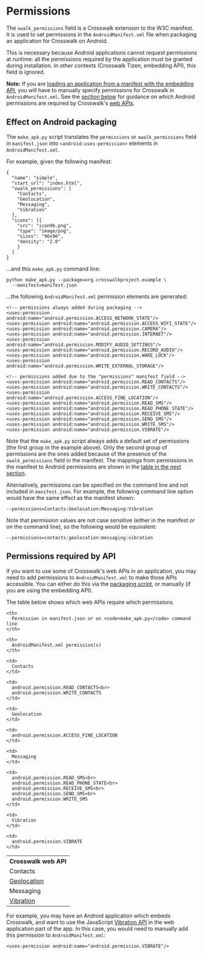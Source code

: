 # Permissions

The `xwalk_permissions` field is a Crosswalk extension to the W3C manifest. It is used to set permissions in the `AndroidManifest.xml` file when packaging an application for Crosswalk on Android.

This is necessary because Android applications cannot request permissions at runtime: all the permissions required by the application must be granted during installation. In other contexts (Crosswalk Tizen, embedding API), this field is ignored.

**Note:** If you are [loading an application from a manifest with the embedding API](/documentation/manifest/using_the_manifest.html#Load-an-application-into-an-embedded-Crosswalk), you will have to manually specify permissions for Crosswalk in `AndroidManifest.xml`. See the [section below](#Permissions-required-by-API) for guidance on which Android permissions are required by Crosswalk's [web APIs](/documentation/apis/web_apis.html).

<h2 id="Effect-on-Android-packaging">Effect on Android packaging</h2>

The `make_apk.py` script translates the `permissions` or `xwalk_permissions` field in `manifest.json` into `<android:uses-permission>` elements in `AndroidManifest.xml`.

For example, given the following manifest:

    {
      "name": "simple",
      "start_url": "index.html",
      "xwalk_permissions": [
        "Contacts",
        "Geolocation",
        "Messaging",
        "Vibration"
      ],
      "icons": [{
        "src": "icon96.png",
        "type": "image/png",
        "sizes": "96x96",
        "density": "2.0"
        }
      ]
    }

...and this `make_apk.py` command line:

    python make_apk.py --package=org.crosswalkproject.example \
      --manifest=manifest.json

...the following `AndroidManifest.xml` permission elements are generated:

    <!-- permissions always added during packaging -->
    <uses-permission android:name="android.permission.ACCESS_NETWORK_STATE"/>
    <uses-permission android:name="android.permission.ACCESS_WIFI_STATE"/>
    <uses-permission android:name="android.permission.CAMERA"/>
    <uses-permission android:name="android.permission.INTERNET"/>
    <uses-permission android:name="android.permission.MODIFY_AUDIO_SETTINGS"/>
    <uses-permission android:name="android.permission.RECORD_AUDIO"/>
    <uses-permission android:name="android.permission.WAKE_LOCK"/>
    <uses-permission android:name="android.permission.WRITE_EXTERNAL_STORAGE"/>

    <!-- permissions added due to the "permissions" manifest field -->
    <uses-permission android:name="android.permission.READ_CONTACTS"/>
    <uses-permission android:name="android.permission.WRITE_CONTACTS"/>
    <uses-permission android:name="android.permission.ACCESS_FINE_LOCATION"/>
    <uses-permission android:name="android.permission.READ_SMS"/>
    <uses-permission android:name="android.permission.READ_PHONE_STATE"/>
    <uses-permission android:name="android.permission.RECEIVE_SMS"/>
    <uses-permission android:name="android.permission.SEND_SMS"/>
    <uses-permission android:name="android.permission.WRITE_SMS"/>
    <uses-permission android:name="android.permission.VIBRATE"/>

Note that the `make_apk.py` script always adds a default set of permissions (the first group in the example above). Only the second group of permissions are the ones added because of the presence of the `xwalk_permissions` field in the manifest. The mappings from permissions in the manifest to Android permissions are shown in the [table in the next section](#Permissions-required-by-API).

Alternatively, permissions can be specified on the command line and not included in `manifest.json`. For example, the following command line option would have the same effect as the manifest shown:

    --permissions=Contacts:Geolocation:Messaging:Vibration

Note that permission values are not case sensitive (either in the manifest or on the command line), so the following would be equivalent:

    --permissions=contacts:geolocation:messaging:vibration

<h2 id="Permissions-required-by-API">Permissions required by API</h2>

If you want to use some of Crosswalk's web APIs in an application, you may need to add permissions to `AndroidManifest.xml` to make those APIs accessible. You can either do this via the [packaging script](/documentation/android/run_on_android.html), or manually (if you are using the embedding API).

The table below shows which web APIs require which permissions.

<table>
  <tr>
    <th>
      Crosswalk web API
    </th>

    <th>
      Permission in manifest.json or on <code>make_apk.py</code> command line
    </th>

    <th>
      AndroidManifest.xml permission(s)
    </th>
  </tr>

  <tr>
    <td>
      Contacts
    </td>

    <td>
      Contacts
    </td>

    <td>
      android.permission.READ_CONTACTS<br>
      android.permission.WRITE_CONTACTS
    </td>
  </tr>

  <tr>
    <td>
      <a href="http://www.w3.org/TR/geolocation-API/">Geolocation</a>
    </td>

    <td>
      Geolocation
    </td>

    <td>
      android.permission.ACCESS_FINE_LOCATION
    </td>
  </tr>

  <tr>
    <td>
      Messaging
    </td>

    <td>
      Messaging
    </td>

    <td>
      android.permission.READ_SMS<br>
      android.permission.READ_PHONE_STATE<br>
      android.permission.RECEIVE_SMS<br>
      android.permission.SEND_SMS<br>
      android.permission.WRITE_SMS
    </td>
  </tr>

  <tr>
    <td>
      <a href="http://www.w3.org/TR/vibration/">Vibration</a>
    </td>

    <td>
      Vibration
    </td>

    <td>
      android.permission.VIBRATE
    </td>
  </tr>
</table>

For example, you may have an Android application which embeds Crosswalk, and want to use the JavaScript [Vibration API](http://www.w3.org/TR/vibration/) in the web application part of the app. In this case, you would need to manually add this permission to `AndroidManifest.xml`:

    <uses-permission android:name="android.permission.VIBRATE"/>

